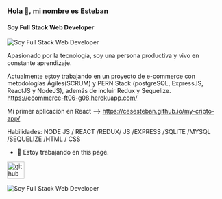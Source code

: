 ### Hola 👋, mi nombre es Esteban
#### Soy Full Stack Web Developer
![Soy Full Stack Web Developer](https://www.nasihatler.com/wp-content/uploads/2019/09/Nasihatler-Telefon-Arkaplan-Hd-052.jpg)

Apasionado por la tecnología, soy una persona productiva y vivo en constante aprendizaje.

Actualmente estoy trabajando en un proyecto de e-commerce con metodologías Ágiles(SCRUM) y PERN Stack (postgreSQL, ExpressJS, ReactJS y NodeJS), además de incluir Redux y Sequelize.
https://ecommerce-ft06-g08.herokuapp.com/

Mi primer aplicación en React --> https://cesesteban.github.io/my-cripto-app/

Habilidades: NODE JS / REACT /REDUX/ JS /EXPRESS /SQLITE /MYSQL /SEQUELIZE  /HTML / CSS

- 🔭 Estoy trabajando en this page. 


[<img src='https://cdn.jsdelivr.net/npm/simple-icons@3.0.1/icons/github.svg' alt='github' height='40'>](https://github.com/cesesteban)  

![Soy Full Stack Web Developer](https://www.nasihatler.com/wp-content/uploads/2019/09/Nasihatler-Telefon-Arkaplan-Hd-052.jpg)

